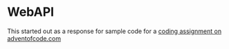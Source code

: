 # WebAPI
This started out as a response for sample code for a [coding assignment on adventofcode.com](http://adventofcode.com/2017/day/9)


